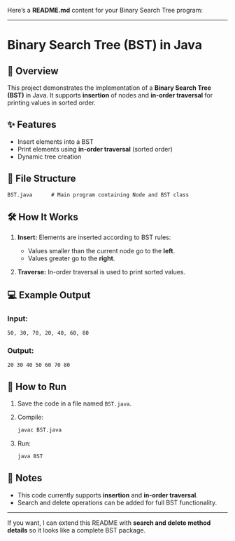 Here’s a **README.md** content for your Binary Search Tree program:

---

# Binary Search Tree (BST) in Java

## 📌 Overview

This project demonstrates the implementation of a **Binary Search Tree (BST)** in Java.
It supports **insertion** of nodes and **in-order traversal** for printing values in sorted order.

## ✨ Features

* Insert elements into a BST
* Print elements using **in-order traversal** (sorted order)
* Dynamic tree creation

## 📂 File Structure

```
BST.java      # Main program containing Node and BST class
```

## 🛠 How It Works

1. **Insert:** Elements are inserted according to BST rules:

   * Values smaller than the current node go to the **left**.
   * Values greater go to the **right**.
2. **Traverse:** In-order traversal is used to print sorted values.

## 💻 Example Output

### Input:

```
50, 30, 70, 20, 40, 60, 80
```

### Output:

```
20 30 40 50 60 70 80
```

## 🚀 How to Run

1. Save the code in a file named `BST.java`.
2. Compile:

   ```bash
   javac BST.java
   ```
3. Run:

   ```bash
   java BST
   ```

## 📖 Notes

* This code currently supports **insertion** and **in-order traversal**.
* Search and delete operations can be added for full BST functionality.

---

If you want, I can extend this README with **search and delete method details** so it looks like a complete BST package.
